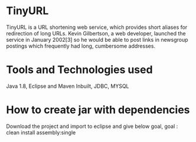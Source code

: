 # TinyURL
TinyURL is a URL shortening web service, which provides short aliases for redirection of long URLs. Kevin Gilbertson, a web developer, launched the service in January 2002[3] so he would be able to post links in newsgroup postings which frequently had long, cumbersome addresses.

# Tools and Technologies used
Java 1.8,
Eclipse and Maven Inbuilt,
JDBC,
MYSQL

# How to create jar with dependencies
Download the project and import to eclipse and give below goal,
goal : clean install assembly:single

